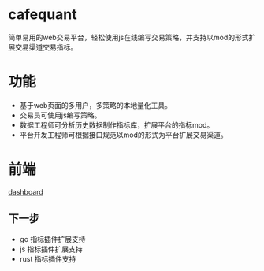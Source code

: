 # cafequant
简单易用的web交易平台，轻松使用js在线编写交易策略，并支持以mod的形式扩展交易渠道交易指标。


# 功能 
 - 基于web页面的多用户，多策略的本地量化工具。
 - 交易员可使用js编写策略。
 - 数据工程师可分析历史数据制作指标库，扩展平台的指标mod。
 - 平台开发工程师可根据接口规范以mod的形式为平台扩展交易渠道。

# 前端
[dashboard](https://github.com/gogoquant/jojoquant-dashboard)

## 下一步
- go 指标插件扩展支持
- js 指标插件扩展支持
- rust 指标插件支持


